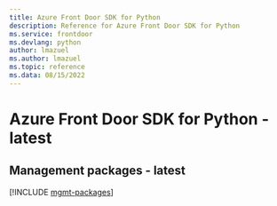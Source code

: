 ```yaml
---
title: Azure Front Door SDK for Python
description: Reference for Azure Front Door SDK for Python
ms.service: frontdoor
ms.devlang: python
author: lmazuel
ms.author: lmazuel
ms.topic: reference
ms.data: 08/15/2022
---
```

# Azure Front Door SDK for Python - latest

## Management packages - latest
[!INCLUDE [mgmt-packages](front-door-mgmt-index.md)]